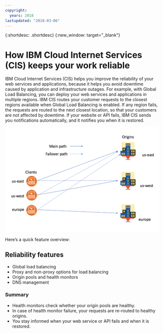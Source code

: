 ```yaml
---
copyright:
  years: 2018
lastupdated: "2018-03-06"
---
```


{:shortdesc: .shortdesc}
{:new_window: target="_blank"}

# How IBM Cloud Internet Services (CIS) keeps your work reliable

IBM Cloud Internet Services (CIS) helps you improve the reliability of your web services and applications, because it helps you avoid downtime caused by application and infrastructure outages. For example, with Global Load Balancing, you can deploy your web services and applications in multiple regions. IBM CIS routes your customer requests to the closest regions available when Global Load Balancing is enabled. If any region fails, the requests are routed to the next closest location, so that your customers are not affected by downtime. If your website or API fails, IBM CIS sends you notifications automatically, and it notifies you when it is restored.


![reliability-graphic.png](images/reliability-graphic.png)

Here’s a quick feature overview:

## Reliability features

 * Global load balancing 
 * Proxy and non-proxy options for load balancing
 * Origin pools and health monitors
 * DNS management
 
### Summary
 
  * Health monitors check whether your origin pools are healthy.
  * In case of health monitor failure, your requests are re-routed to healthy origins.
  * You stay informed when your web service or API fails and when it is restored.
